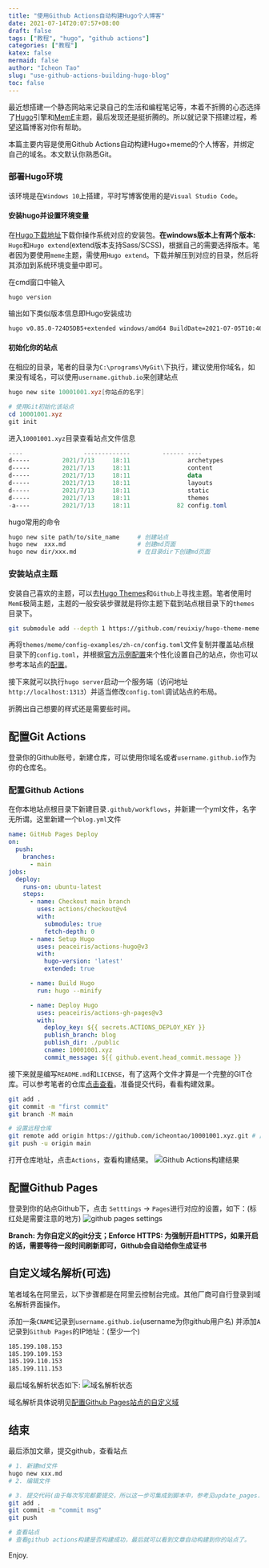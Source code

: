 ```yaml
---
title: "使用Github Actions自动构建Hugo个人博客"
date: 2021-07-14T20:07:57+08:00
draft: false
tags: ["教程", "hugo", "github actions"]
categories: ["教程"]
katex: false
mermaid: false
author: "Icheon Tao"
slug: "use-github-actions-building-hugo-blog"
toc: false
---
```

最近想搭建一个静态网站来记录自己的生活和编程笔记等，本着不折腾的心态选择了[Hugo](https://github.com/gohugoio/hugo)引擎和[MemE](https://github.com/reuixiy/hugo-theme-meme)主题，最后发现还是挺折腾的。所以就记录下搭建过程，希望这篇博客对你有帮助。

本篇主要内容是使用Github Actions自动构建Hugo+meme的个人博客，并绑定自己的域名。本文默认你熟悉Git。

### 部署Hugo环境
该环境是在`Windows 10`上搭建，平时写博客使用的是`Visual Studio Code`。

#### 安装hugo并设置环境变量
在[Hugo下载地址](https://github.com/gohugoio/hugo/releases/)下载你操作系统对应的安装包。**在windows版本上有两个版本:** `Hugo`和`Hugo extend`(extend版本支持Sass/SCSS)，根据自己的需要选择版本。笔者因为要使用`meme`主题，需使用`Hugo extend`。下载并解压到对应的目录，然后将其添加到系统环境变量中即可。

在cmd窗口中输入
```
hugo version
```
输出如下类似版本信息即Hugo安装成功
```bash
hugo v0.85.0-724D5DB5+extended windows/amd64 BuildDate=2021-07-05T10:46:28Z VendorInfo=gohugoio
```

#### 初始化你的站点
在相应的目录，笔者的目录为`C:\programs\MyGit\`下执行，建议使用你域名，如果没有域名，可以使用`username.github.io`来创建站点
```powershell
hugo new site 10001001.xyz[你站点的名字]

# 使用Git初始化该站点
cd 10001001.xyz
git init
```
进入`10001001.xyz`目录查看站点文件信息
```powershell
----                 -------------         ------ ----
d-----         2021/7/13     18:11                archetypes
d-----         2021/7/13     18:11                content
d-----         2021/7/13     18:11                data
d-----         2021/7/13     18:11                layouts
d-----         2021/7/13     18:11                static
d-----         2021/7/13     18:11                themes
-a----         2021/7/13     18:11             82 config.toml
```
hugo常用的命令
```bash
hugo new site path/to/site_name     # 创建站点
hugo new  xxx.md                    # 创建md页面
hugo new dir/xxx.md                 # 在目录dir下创建md页面
```

### 安装站点主题
安装自己喜欢的主题，可以去[Hugo Themes](https://themes.gohugo.io/)和`Github`上寻找主题。笔者使用时`MemE`极简主题，主题的一般安装步骤就是将你主题下载到站点根目录下的`themes`目录下。
```bash
git submodule add --depth 1 https://github.com/reuixiy/hugo-theme-meme.git themes/meme
```
再将`themes/meme/config-examples/zh-cn/config.toml`文件复制并覆盖站点根目录下的`config.toml`，并根据[官方示例配置](https://github.com/reuixiy/hugo-theme-meme/blob/master/config-examples/zh-cn/config.tomlthemes/meme/config-examples/zh-cn/config.toml)来个性化设置自己的站点，你也可以参考本站点的[配置](https://github.com/icheontao/10001001.xyz/blob/main/config.toml)。

接下来就可以执行`hugo server`启动一个服务端（访问地址`http://localhost:1313`）并适当修改`config.toml`调试站点的布局。

折腾出自己想要的样式还是需要些时间。

## 配置Git Actions
登录你的Github账号，新建仓库，可以使用你域名或者`username.github.io`作为你的仓库名。

### 配置Github Actions
在你本地站点根目录下新建目录`.github/workflows`，并新建一个yml文件，名字无所谓。这里新建一个`blog.yml`文件
```yml
name: GitHub Pages Deploy
on:
  push: 
    branches:
      - main
jobs:
  deploy:
    runs-on: ubuntu-latest
    steps:
      - name: Checkout main branch
        uses: actions/checkout@v4
        with:
          submodules: true
          fetch-depth: 0
      - name: Setup Hugo
        uses: peaceiris/actions-hugo@v3
        with:
          hugo-version: 'latest'
          extended: true

      - name: Build Hugo
        run: hugo --minify

      - name: Deploy Hugo
        uses: peaceiris/actions-gh-pages@v3
        with:
          deploy_key: ${{ secrets.ACTIONS_DEPLOY_KEY }}
          publish_branch: blog
          publish_dir: ./public
          cname: 10001001.xyz
          commit_message: ${{ github.event.head_commit.message }}
```
接下来就是编写`README.md`和`LICENSE`，有了这两个文件才算是一个完整的GIT仓库。可以参考笔者的仓库[点击查看](https://github.com/icheontao/10001001.xyz)。准备提交代码，看看构建效果。

```bash
git add .
git commit -m "first commit"
git branch -M main

# 设置远程仓库
git remote add origin https://github.com/icheontao/10001001.xyz.git # 此处为你仓库地址
git push -u origin main
```
打开仓库地址，点击`Actions`，查看构建结果。
![Github Actions构建结果](uploads/github_actions.png)

## 配置Github Pages
登录到你的站点Github下，点击 `Setttings` -> `Pages`进行对应的设置，如下：(标红处是需要注意的地方)
![github pages settings](uploads/github_pages_setting.png)

**Branch: 为你自定义的git分支；Enforce HTTPS: 为强制开启HTTPS，如果开启的话，需要等待一段时间刷新即可，Github会自动给你生成证书**

## 自定义域名解析(可选)
笔者域名在阿里云，以下步骤都是在阿里云控制台完成。其他厂商可自行登录到域名解析界面操作。

添加一条`CNAME`记录到`username.github.io`(username为你github用户名)
并添加`A`记录到`Github Pages`的IP地址：(至少一个)
```bash
185.199.108.153
185.199.109.153
185.199.110.153
185.199.111.153
```
最后域名解析状态如下:
![域名解析状态](uploads/github_pages_setting_2.png)

域名解析具体说明见[配置Github Pages站点的自定义域](https://docs.github.com/cn/pages/configuring-a-custom-domain-for-your-github-pages-site/managing-a-custom-domain-for-your-github-pages-site)

## 结束
最后添加文章，提交github，查看站点
```bash
# 1. 新建md文件
hugo new xxx.md
# 2. 编辑文件

# 3. 提交代码(由于每次写完都要提交，所以这一步可集成到脚本中，参考见update_pages.sh，在windows上使用Git Bash下运行)
git add .
git commit -m "commit msg"
git push

# 查看站点
# 查看github actions构建是否构建成功，最后就可以看到文章自动构建到你的站点了。
```
Enjoy.
